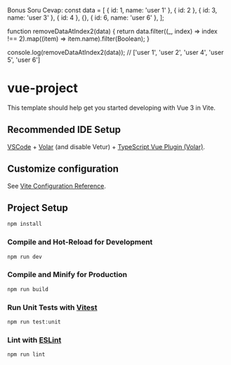 Bonus Soru Cevap:
const data = [
  { id: 1, name: 'user 1' },
  { id: 2 },
  { id: 3, name: 'user 3' },
  { id: 4 },
  {},
  { id: 6, name: 'user 6' },
];

function removeDataAtIndex2(data) {
  return data.filter((_, index) => index !== 2).map((item) => item.name).filter(Boolean);
}

console.log(removeDataAtIndex2(data)); // ['user 1', 'user 2', 'user 4', 'user 5', 'user 6']



# vue-project

This template should help get you started developing with Vue 3 in Vite.

## Recommended IDE Setup

[VSCode](https://code.visualstudio.com/) + [Volar](https://marketplace.visualstudio.com/items?itemName=Vue.volar) (and disable Vetur) + [TypeScript Vue Plugin (Volar)](https://marketplace.visualstudio.com/items?itemName=Vue.vscode-typescript-vue-plugin).

## Customize configuration

See [Vite Configuration Reference](https://vitejs.dev/config/).

## Project Setup

```sh
npm install
```

### Compile and Hot-Reload for Development

```sh
npm run dev
```

### Compile and Minify for Production

```sh
npm run build
```

### Run Unit Tests with [Vitest](https://vitest.dev/)

```sh
npm run test:unit
```

### Lint with [ESLint](https://eslint.org/)

```sh
npm run lint
```
